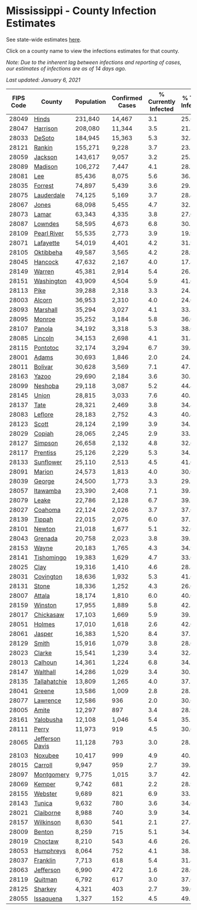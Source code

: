 # Mississippi - County Infection Estimates

See state-wide estimates [here](/infections/us-ms).

Click on a county name to view the infections estimates for that county.

*Note: Due to the inherent lag between infections and reporting of cases, our estimates of infections are as of 14 days ago.*

*Last updated: January 6, 2021*

|   FIPS Code |                             County |   Population |   Confirmed Cases |   % Currently Infected |   % Total Infected |
|-------------|------------------------------------|--------------|-------------------|------------------------|--------------------|
|       28049 |                     [Hinds](hinds) |      231,840 |            14,467 |                    3.1 |               25.6 |
|       28047 |               [Harrison](harrison) |      208,080 |            11,344 |                    3.5 |               21.3 |
|       28033 |                   [DeSoto](desoto) |      184,945 |            15,363 |                    5.3 |               32.8 |
|       28121 |                   [Rankin](rankin) |      155,271 |             9,228 |                    3.7 |               23.5 |
|       28059 |                 [Jackson](jackson) |      143,617 |             9,057 |                    3.2 |               25.1 |
|       28089 |                 [Madison](madison) |      106,272 |             7,447 |                    4.1 |               28.7 |
|       28081 |                         [Lee](lee) |       85,436 |             8,075 |                    5.6 |               36.3 |
|       28035 |                 [Forrest](forrest) |       74,897 |             5,439 |                    3.6 |               29.5 |
|       28075 |           [Lauderdale](lauderdale) |       74,125 |             5,169 |                    3.7 |               28.4 |
|       28067 |                     [Jones](jones) |       68,098 |             5,455 |                    4.7 |               32.2 |
|       28073 |                     [Lamar](lamar) |       63,343 |             4,335 |                    3.8 |               27.0 |
|       28087 |                 [Lowndes](lowndes) |       58,595 |             4,673 |                    6.8 |               30.7 |
|       28109 |         [Pearl River](pearl-river) |       55,535 |             2,773 |                    3.9 |               19.9 |
|       28071 |             [Lafayette](lafayette) |       54,019 |             4,401 |                    4.2 |               31.9 |
|       28105 |             [Oktibbeha](oktibbeha) |       49,587 |             3,565 |                    4.2 |               28.9 |
|       28045 |                 [Hancock](hancock) |       47,632 |             2,167 |                    4.0 |               17.8 |
|       28149 |                   [Warren](warren) |       45,381 |             2,914 |                    5.4 |               26.3 |
|       28151 |           [Washington](washington) |       43,909 |             4,504 |                    5.9 |               41.6 |
|       28113 |                       [Pike](pike) |       39,288 |             2,318 |                    3.3 |               24.7 |
|       28003 |                   [Alcorn](alcorn) |       36,953 |             2,310 |                    4.0 |               24.0 |
|       28093 |               [Marshall](marshall) |       35,294 |             3,027 |                    4.1 |               33.8 |
|       28095 |                   [Monroe](monroe) |       35,252 |             3,184 |                    5.8 |               36.0 |
|       28107 |                   [Panola](panola) |       34,192 |             3,318 |                    5.3 |               38.6 |
|       28085 |                 [Lincoln](lincoln) |       34,153 |             2,698 |                    4.1 |               31.8 |
|       28115 |               [Pontotoc](pontotoc) |       32,174 |             3,294 |                    6.7 |               39.8 |
|       28001 |                     [Adams](adams) |       30,693 |             1,846 |                    2.0 |               24.7 |
|       28011 |                 [Bolivar](bolivar) |       30,628 |             3,569 |                    7.1 |               47.1 |
|       28163 |                     [Yazoo](yazoo) |       29,690 |             2,184 |                    3.6 |               30.3 |
|       28099 |                 [Neshoba](neshoba) |       29,118 |             3,087 |                    5.2 |               44.4 |
|       28145 |                     [Union](union) |       28,815 |             3,033 |                    7.6 |               40.1 |
|       28137 |                       [Tate](tate) |       28,321 |             2,469 |                    3.8 |               34.4 |
|       28083 |                 [Leflore](leflore) |       28,183 |             2,752 |                    4.3 |               40.4 |
|       28123 |                     [Scott](scott) |       28,124 |             2,199 |                    3.9 |               34.2 |
|       28029 |                   [Copiah](copiah) |       28,065 |             2,245 |                    2.9 |               33.2 |
|       28127 |                 [Simpson](simpson) |       26,658 |             2,132 |                    4.8 |               32.6 |
|       28117 |               [Prentiss](prentiss) |       25,126 |             2,229 |                    5.3 |               34.1 |
|       28133 |             [Sunflower](sunflower) |       25,110 |             2,513 |                    4.5 |               41.0 |
|       28091 |                   [Marion](marion) |       24,573 |             1,813 |                    4.0 |               30.0 |
|       28039 |                   [George](george) |       24,500 |             1,773 |                    3.3 |               29.2 |
|       28057 |               [Itawamba](itawamba) |       23,390 |             2,408 |                    7.1 |               39.8 |
|       28079 |                     [Leake](leake) |       22,786 |             2,128 |                    6.7 |               39.7 |
|       28027 |                 [Coahoma](coahoma) |       22,124 |             2,026 |                    3.7 |               37.6 |
|       28139 |                   [Tippah](tippah) |       22,015 |             2,075 |                    6.0 |               37.5 |
|       28101 |                   [Newton](newton) |       21,018 |             1,677 |                    5.1 |               32.6 |
|       28043 |                 [Grenada](grenada) |       20,758 |             2,023 |                    3.8 |               39.5 |
|       28153 |                     [Wayne](wayne) |       20,183 |             1,765 |                    4.3 |               34.9 |
|       28141 |           [Tishomingo](tishomingo) |       19,383 |             1,629 |                    4.7 |               33.0 |
|       28025 |                       [Clay](clay) |       19,316 |             1,410 |                    4.6 |               28.8 |
|       28031 |             [Covington](covington) |       18,636 |             1,932 |                    5.3 |               41.6 |
|       28131 |                     [Stone](stone) |       18,336 |             1,252 |                    4.3 |               26.0 |
|       28007 |                   [Attala](attala) |       18,174 |             1,810 |                    6.0 |               40.6 |
|       28159 |                 [Winston](winston) |       17,955 |             1,889 |                    5.8 |               42.3 |
|       28017 |             [Chickasaw](chickasaw) |       17,103 |             1,669 |                    5.9 |               39.2 |
|       28051 |                   [Holmes](holmes) |       17,010 |             1,618 |                    2.6 |               42.0 |
|       28061 |                   [Jasper](jasper) |       16,383 |             1,520 |                    8.4 |               37.2 |
|       28129 |                     [Smith](smith) |       15,916 |             1,079 |                    3.8 |               28.0 |
|       28023 |                   [Clarke](clarke) |       15,541 |             1,239 |                    3.4 |               32.4 |
|       28013 |                 [Calhoun](calhoun) |       14,361 |             1,224 |                    6.8 |               34.7 |
|       28147 |               [Walthall](walthall) |       14,286 |             1,029 |                    3.4 |               30.2 |
|       28135 |       [Tallahatchie](tallahatchie) |       13,809 |             1,265 |                    4.0 |               37.5 |
|       28041 |                   [Greene](greene) |       13,586 |             1,009 |                    2.8 |               28.7 |
|       28077 |               [Lawrence](lawrence) |       12,586 |               936 |                    2.0 |               30.6 |
|       28005 |                     [Amite](amite) |       12,297 |               897 |                    3.4 |               28.9 |
|       28161 |             [Yalobusha](yalobusha) |       12,108 |             1,046 |                    5.4 |               35.1 |
|       28111 |                     [Perry](perry) |       11,973 |               919 |                    4.5 |               30.6 |
|       28065 | [Jefferson Davis](jefferson-davis) |       11,128 |               793 |                    3.0 |               28.5 |
|       28103 |                 [Noxubee](noxubee) |       10,417 |               999 |                    4.9 |               40.1 |
|       28015 |                 [Carroll](carroll) |        9,947 |               959 |                    2.7 |               39.3 |
|       28097 |           [Montgomery](montgomery) |        9,775 |             1,015 |                    3.7 |               42.5 |
|       28069 |                   [Kemper](kemper) |        9,742 |               681 |                    2.2 |               28.9 |
|       28155 |                 [Webster](webster) |        9,689 |               821 |                    6.9 |               33.7 |
|       28143 |                   [Tunica](tunica) |        9,632 |               780 |                    3.6 |               34.6 |
|       28021 |             [Claiborne](claiborne) |        8,988 |               740 |                    3.9 |               34.7 |
|       28157 |             [Wilkinson](wilkinson) |        8,630 |               541 |                    2.1 |               27.8 |
|       28009 |                   [Benton](benton) |        8,259 |               715 |                    5.1 |               34.1 |
|       28019 |                 [Choctaw](choctaw) |        8,210 |               543 |                    4.6 |               26.2 |
|       28053 |             [Humphreys](humphreys) |        8,064 |               752 |                    4.1 |               38.3 |
|       28037 |               [Franklin](franklin) |        7,713 |               618 |                    5.4 |               31.4 |
|       28063 |             [Jefferson](jefferson) |        6,990 |               472 |                    1.6 |               28.0 |
|       28119 |                 [Quitman](quitman) |        6,792 |               617 |                    3.0 |               37.6 |
|       28125 |                 [Sharkey](sharkey) |        4,321 |               403 |                    2.7 |               39.0 |
|       28055 |             [Issaquena](issaquena) |        1,327 |               152 |                    4.5 |               49.7 |